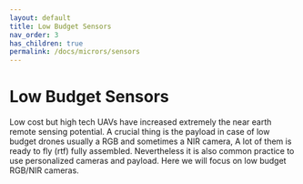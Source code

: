 ```yaml
---
layout: default
title: Low Budget Sensors
nav_order: 3
has_children: true
permalink: /docs/micrors/sensors
---
```

# Low Budget Sensors

Low cost but high tech UAVs have increased extremely the near earth remote sensing potential. A crucial thing is the payload in case of low budget drones usually a RGB and sometimes a NIR camera, A lot of them is ready to fly (rtf) fully assembled. Nevertheless it is also common practice to use personalized cameras and payload. Here we will focus on low budget RGB/NIR cameras.


